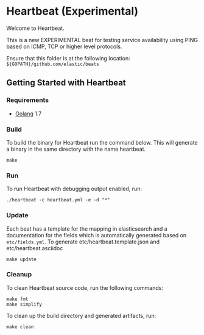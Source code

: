 # Heartbeat (Experimental)

Welcome to Heartbeat.

This is a new EXPERIMENTAL beat for testing service availability using PING based on ICMP, TCP or higher level protocols.

Ensure that this folder is at the following location:
`${GOPATH}/github.com/elastic/beats`

## Getting Started with Heartbeat

### Requirements

* [Golang](https://golang.org/dl/) 1.7

### Build

To build the binary for Heartbeat run the command below. This will generate a binary
in the same directory with the name heartbeat.

```
make
```


### Run

To run Heartbeat with debugging output enabled, run:

```
./heartbeat -c heartbeat.yml -e -d "*"
```


### Update

Each beat has a template for the mapping in elasticsearch and a documentation for the fields
which is automatically generated based on `etc/fields.yml`.
To generate etc/heartbeat.template.json and etc/heartbeat.asciidoc

```
make update
```


### Cleanup

To clean  Heartbeat source code, run the following commands:

```
make fmt
make simplify
```

To clean up the build directory and generated artifacts, run:

```
make clean
```
